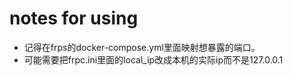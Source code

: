# notes for using
* 记得在frps的docker-compose.yml里面映射想暴露的端口。
* 可能需要把frpc.ini里面的local_ip改成本机的实际ip而不是127.0.0.1
